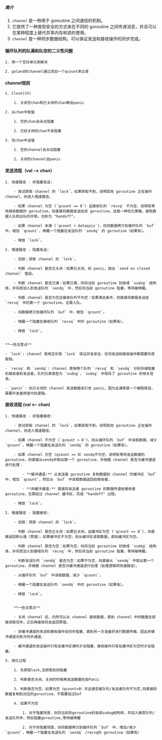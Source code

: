 ##### 简介

1. `channel` 是一种用于 goroutine 之间通信的机制。
2. 它提供了一种类型安全的方式来在不同的 goroutine 之间传递消息，并且可以在某种程度上替代共享内存和锁的使用。
3. `channel` 是一种同步数据结构，可以保证发送和接收操作的同步完成。

#### 循环队列的队满和队空的二义性问题
    
    1. 用一个空白单元来解决
        
    2. goland的channel通过添加一个qcount来记录
        
#### channel规则
    
    1. Close(ch)
        
        1. 关闭空chan和已关闭的chan都会panic
            
    2. 从chan中取值
        
        1. 空的chan会永远阻塞
            
        2. 已经关闭的chan不会阻塞
            
    3. 往chan中送值
        
        1. 空的channel会永远阻塞
            
        2. 关闭的channel会panic
            
#### 发送流程（val --> chan）
    
    1. 快速路径 - 非阻塞发送:
        
        - 尝试获取 channel 的 `lock`，如果获取不到，说明其他 goroutine 正在操作 channel，则进入慢速路径。
            
        - 如果 channel 为空 (`qcount == 0`) 且接收队列 `recvq` 不为空，说明有等待接收数据的 goroutine，则直接将数据发送给该 goroutine，这是一种优化策略，避免数据入队和出队的开销，也称为 "handoff"。
            
        - 如果 channel 未满 (`qcount < dataqsiz`)，则将数据拷贝到循环队列 `buf` 中，增加 `qcount`，唤醒一个阻塞在发送队列 `sendq` 的 goroutine（如果有）。
            
        - 释放 `lock`。
            
    2. 慢速路径 - 阻塞发送:
        
        - 加锁：获取 channel 的 `lock`。
            
        - 判断 channel 是否已关闭：如果已关闭，则 panic，抛出 `send on closed channel` 错误。
            
        - 判断 channel 是否已满：如果已满，则将当前 goroutine 封装成 `sudog` 结构体，并将其加入到发送队列 `sendq` 中，然后将当前 goroutine 阻塞，等待被唤醒。
            
        - 判断 channel 是否为空且接收队列不为空：如果满足条件，则直接将数据发送给 `recvq` 中的第一个 goroutine，无需入队。
            
        - 将数据拷贝到循环队列 `buf` 中，增加 `qcount`。
            
        - 唤醒一个阻塞在接收队列 `recvq` 中的 goroutine（如果有）。
            
        - 释放 `lock`。
            
    
    **一些注意点**
    
    - `lock`: channel 使用互斥锁 `lock` 保证并发安全，任何发送和接收操作都需要先获取锁。
        
    - `recvq` 和 `sendq`: channel 使用两个队列 `recvq` 和 `sendq` 分别存储阻塞的接收者和发送者，队列元素类型为 `sudog`，`sudog` 中保存了 goroutine 的相关信息。
        
    - `panic`: 向已关闭的 channel 发送数据会引发 panic，因为这通常是一个编程错误，需要开发者排查代码逻辑。
        
	 
#### 接收流程 (val <-- chan)
    
    1. 快速路径 - 非阻塞接收:
        
        - 尝试获取 channel 的 `lock`，如果获取不到，说明其他 goroutine 正在操作 channel，则进入慢速路径。
            
        - 如果 channel 不为空 (`qcount > 0`)，则从循环队列 `buf` 中读取数据，减少 `qcount`，唤醒一个阻塞在发送队列 `sendq` 的 goroutine（如果有）。
            
        - 如果 channel 为空 (qcount == 0）sendq不为空，说明有等待发送数据的 goroutine，则直接从sendq中取出第一个 goroutine，并根据 channel 是否为缓冲通道进行处理：
            
            - **缓冲通道:** 从发送者 goroutine 复制数据到 channel 的缓冲区 `buf` 中，增加 `qcount`，然后从 `buf` 中读取数据返回给接收者。
                
            - **非缓冲通道:** 直接将发送者 goroutine 的数据传递给接收者 goroutine，无需经过 channel 缓冲区，完成 "handoff" 过程。
                
        - 释放 `lock`。
            
    2. 慢速路径 - 阻塞接收:
        
        - 加锁：获取 channel 的 `lock`。
            
        - 判断 channel 是否已关闭：如果已关闭，且缓冲区为空 (`qcount == 0`)，则直接返回默认值（零值），如果缓冲区不为空，则从缓冲区读取数据，直到缓冲区为空。
            
        - 判断 channel 是否为空：如果为空，则将当前 goroutine 封装成 `sudog` 结构体，并将其加入到接收队列 `recvq` 中，然后将当前 goroutine 阻塞，等待被唤醒。
            
        - 判断发送队列 `sendq` 是否为空：如果不为空，则直接从 `sendq` 中取出第一个 goroutine，并根据 channel 是否为缓冲通道进行处理（处理逻辑同快速路径）。
            
        - 从循环队列 `buf` 中读取数据，减少 `qcount`。
            
        - 唤醒一个阻塞在发送队列 `sendq` 中的 goroutine（如果有）。
            
        - 释放 `lock`。
            
        
        **一些注意点**
        
        - 关闭 channel 后，仍然可以从 channel 接收数据，直到 channel 中的数据全部被读取完毕，之后再接收将会返回零值。
            
        - 非缓冲通道的发送和接收操作会同步阻塞，直到另一方准备好进行数据传输，因此非缓冲通道也称为同步通道。
            
        - 缓冲通道的发送操作只有在缓冲区满时才会阻塞，接收操作只有在缓冲区为空时才会阻塞。
            
    3. 简化过程
        
        1. 先获取lock,没获取到则阻塞
            
        2. 判断是否关闭，关闭的时候再发送数据则会Panic
            
        3. 判断是否为空，如果为空（qcount=0）并且接受者队列/发送者队列不为空,则直接将数据复制到对应的goroutine，不需要经过buf
            
        4. 如果不为空
            
            1. 对于阻塞场景，则将当前的goroutine封装成sudog结构体，并加入接受队列/发送队列中，然后阻塞goroutine,等待被唤醒
                
            2. 对于非阻塞场景，则将数据拷贝到循环队列 `buf` 中，增加/减少 `qcount`，唤醒一个阻塞在发送队列 `sendq` /recvq的 goroutine（如果有）